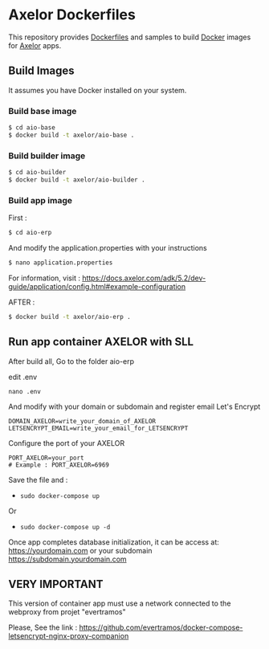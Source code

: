 # Axelor Dockerfiles

This repository provides [Dockerfiles](https://docs.docker.com/engine/reference/builder/) and samples to build [Docker](https://www.docker.com/what-docker) images for [Axelor](https://axelor.com) apps.

## Build Images

It assumes you have Docker installed on your system.

### Build base image

```sh
$ cd aio-base
$ docker build -t axelor/aio-base .
```

### Build builder image

```sh
$ cd aio-builder
$ docker build -t axelor/aio-builder .
```

### Build app image

First : 

```sh
$ cd aio-erp
```

And modify the application.properties with your instructions

```sh
$ nano application.properties
```

For information, visit : https://docs.axelor.com/adk/5.2/dev-guide/application/config.html#example-configuration

AFTER :

```sh
$ docker build -t axelor/aio-erp .
```

## Run app container AXELOR with SLL

After build all, Go to the folder aio-erp

edit .env
```
nano .env
```
And modify with your domain or subdomain and register email Let's Encrypt
```
DOMAIN_AXELOR=write_your_domain_of_AXELOR
LETSENCRYPT_EMAIL=write_your_email_for_LETSENCRYPT
```

Configure the port of your AXELOR

```
PORT_AXELOR=your_port
# Example : PORT_AXELOR=6969
```

Save the file and :

* `sudo docker-compose up`

Or

* `sudo docker-compose up -d`

Once app completes database initialization, it can be access at: https://yourdomain.com or your subdomain https://subdomain.yourdomain.com

## VERY IMPORTANT

This version of container app must use a network connected to the webproxy from projet "evertramos"

Please, See the link : https://github.com/evertramos/docker-compose-letsencrypt-nginx-proxy-companion

